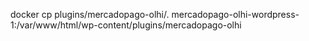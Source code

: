 <!-- Comando para atualizar o plugin -->

docker cp plugins/mercadopago-olhi/. mercadopago-olhi-wordpress-1:/var/www/html/wp-content/plugins/mercadopago-olhi
